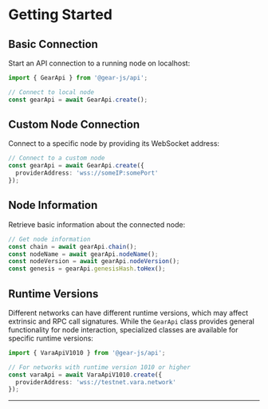 # Getting Started

## Basic Connection

Start an API connection to a running node on localhost:

```typescript
import { GearApi } from '@gear-js/api';

// Connect to local node
const gearApi = await GearApi.create();
```

## Custom Node Connection

Connect to a specific node by providing its WebSocket address:

```typescript
// Connect to a custom node
const gearApi = await GearApi.create({
  providerAddress: 'wss://someIP:somePort'
});
```

## Node Information

Retrieve basic information about the connected node:

```typescript
// Get node information
const chain = await gearApi.chain();
const nodeName = await gearApi.nodeName();
const nodeVersion = await gearApi.nodeVersion();
const genesis = gearApi.genesisHash.toHex();
```

## Runtime Versions

Different networks can have different runtime versions, which may affect extrinsic and RPC call signatures.
While the `GearApi` class provides general functionality for node interaction, specialized classes are available for specific runtime versions:

```typescript
import { VaraApiV1010 } from '@gear-js/api';

// For networks with runtime version 1010 or higher
const varaApi = await VaraApiV1010.create({
  providerAddress: 'wss://testnet.vara.network'
});
```

---
